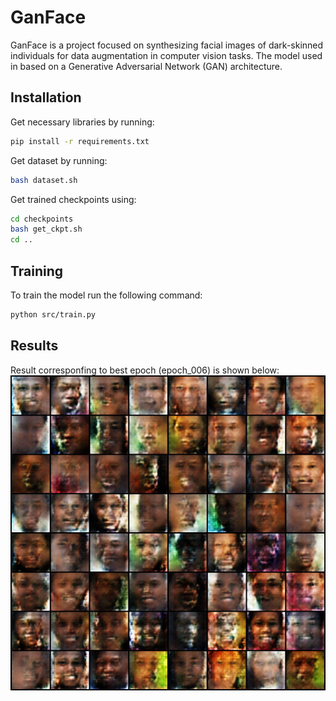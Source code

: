 # GanFace
GanFace is a project focused on synthesizing facial images of dark-skinned individuals for data augmentation in computer vision tasks. The model used in based on a Generative Adversarial Network (GAN) architecture.

## Installation

Get necessary libraries by running:

```bash
pip install -r requirements.txt
```

Get dataset by running:

```bash
bash dataset.sh
```

Get trained checkpoints using:

```bash
cd checkpoints
bash get_ckpt.sh
cd ..
```

## Training

To train the model run the following command:

```bash
python src/train.py
```

## Results
Result corresponfing to best epoch (epoch_006) is shown below:
![Sample Output](./samples/epoch_006.png)
